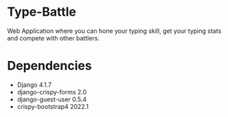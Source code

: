# Type-Battle
Web Application where you can hone your typing skill, get your typing stats and compete with other battlers.

# Dependencies
<ul>
  <li>Django                       4.1.7</li>
  <li>django-crispy-forms          2.0</li>
  <li>django-guest-user            0.5.4</li>
  <li>crispy-bootstrap4            2022.1</li>
</ul>
